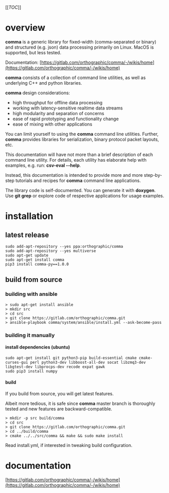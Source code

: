 [[_TOC_]]

# overview

**comma** is a generic library for fixed-width (comma-separated or binary) and structured (e.g. json) data processing primarily on Linux. MacOS is supported, but less tested.

Documentation: [https://gitlab.com/orthographic/comma/-/wikis/home](https://gitlab.com/orthographic/comma/-/wikis/home)

**comma** consists of a collection of command line utilities, as well as underlying C++ and python libraries.

**comma** design considerations:
- high throughput for offline data processing
- working with latency-sensitive realtime data streams
- high modularity and separation of concerns
- ease of rapid prototyping and functionality change
- ease of mixing with other applications

You can limit yourself to using the **comma** command line utilities. Further, **comma** provides libraries for serialization, binary protocol packet layouts, etc.

This documentation will have not more than a brief description of each command line utility. For details, each utility has elaborate help with examples, e.g. run: **csv-eval --help**.

Instead, this documentation is intended to provide more and more step-by-step tutorials and recipes for **comma** command line applications.

The library code is self-documented. You can generate it with **doxygen**. Use **git grep** or explore code of respective applications for usage examples.

# installation

## latest release

```
sudo add-apt-repository --yes ppa:orthographic/comma
sudo add-apt-repository --yes multiverse
sudo apt-get update
sudo apt-get install comma
pip3 install comma-py==1.0.0
```

## build from source
### building with ansible

```
> sudo apt-get install ansible
> mkdir src
> cd src
> git clone https://gitlab.com/orthographic/comma.git
> ansible-playbook comma/system/ansible/install.yml --ask-become-pass
```

### building it manually
#### install dependencies (ubuntu)
```
sudo apt-get install git python3-pip build-essential cmake cmake-curses-gui perl python3-dev libboost-all-dev socat libzmq3-dev libgtest-dev libprocps-dev recode expat gawk
sudo pip3 install numpy
```
#### build

If you build from source, you will get latest features.

Albeit more tedious, it is safe since **comma** master branch is thoroughly tested and new features are backward-compatible.

```
> mkdir -p src build/comma
> cd src
> git clone https://gitlab.com/orthographic/comma.git
> cd ../build/comma
> cmake ../../src/comma && make && sudo make install
```

Read install.yml, if interested in tweaking build configuration.

# documentation

[https://gitlab.com/orthographic/comma/-/wikis/home](https://gitlab.com/orthographic/comma/-/wikis/home)
